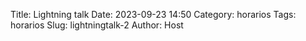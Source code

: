 Title: Lightning talk
Date: 2023-09-23 14:50
Category: horarios
Tags: horarios
Slug: lightningtalk-2
Author: Host